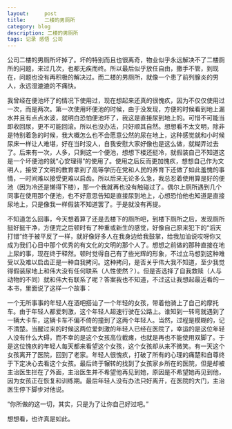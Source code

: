 ```yaml
---
layout:     post
title:      二楼的男厕所
category: blog
description: 二楼的男厕所
tags: 记录 感悟 公司
---
```

公司二楼的男厕所坏掉了。坏的特别而且也很离奇，物业似乎永远解决不了二楼厕所的问题，来过几次，也都无疾而终。所以最后似乎放任自由，撒手不管，到现在，问题也没有再积极的解决过。而二楼的男厕所，就像一个患了前列腺炎的男人，永远湿漉漉的不痛快。

我曾经在便池坏了的情况下使用过，现在想起来还真的很愧疚，因为不仅仅使用过一次，而是两次。第一次使用坏便池的时候，由于没发现，方便的时候看到地上漏水并且有点点水波，就明白恐怕便池坏了，我这是直接尿到地上的。可惜不可能当即收回尿，更不可能回滚。所以也没办法，只好顺其自然。想想看不太文明，除非是特别着急的时候，我大概怎么也不会愿意公然的尿在地上，这种感觉就和小时候尿床一样让人难堪，好在当时没人，自我安慰大家好像也是这么做，就糊弄过去了。后来有一次，人多，只剩这一个便池，想想下楼还挺冷，就假装自己不知道这是一个坏便池的就“心安理得”的使用了。使用之后反而更加愧疚，想想自己作为文明人，接受了文明的教育拿到了高等学历在党和人民的养育下还做了如此羞愧的事情，一时间难以接受更难以启齿。所以后来无论多么急，我总忍着使用算是好的便池（因为冷还是懒得下楼），那一个我就再也没有触碰过了。偶尔上厕所遇到几个同事在使用那个便池，也不好意思告知是直接尿到地上，心想恐怕他也知道是直接尿地上，只是像我一样假装不知道罢了。于是就没有再提。

不知道怎么回事，今天想着算了还是去楼下的厕所吧，到楼下厕所之后，发现厕所挺好挺干净，方便完之后顿时有了种重或新生的感觉，好像自己原来犯下的“滔天打错”终于被平反了一样，就好像好多人在我身边给我鼓掌，给我加油说哎呀你又成为我们心目中那个优秀的有文化的文明的那个人了。想想之前做的那种直接在地上尿的事，现在终于释然。顿时觉得自己有了些光辉的形象，不过立马想到这种难受以及难以启齿正是一种自我拷问。这种拷问，是否关乎伟大我不知道，至少我觉得假装尿地上和伟大没有任何联系（人性使然？）。但是否选择了自我救赎（人与动物的不同）就和伟大有联系了呢？答案我也不知道，不过这让我想起最近看的一本书，里面说了这样一个故事：

一个无所事事的年轻人在酒吧搭讪了一个年轻的女孩，带着他骑上了自己的摩托车。由于年轻人都爱刺激，这个年轻人超速行驶在公路上。谁知到一转弯就遇到了一辆大卡车，这辆卡车不偏不倚的撞到了这两个年轻人。当然，过程是模糊的，记不清楚。当醒过来的时候这两位爱刺激的年轻人已经在医院了，幸运的是这位年轻人没有什么大碍，而不幸的是这个女孩高位截瘫，也就是再也不能使用双脚了。于是这位愧疚的年轻人每天都来看望这个女孩，这个女孩却从来不微笑。有一天这个女孩离开了医院，回到了老家。年轻人很愧疚，打破了所有的心理的痛楚和自尊终于下定决心去看这个女孩。最后终于辗转的找到了女孩家乡所在的医院，但是却被主治医生拦在了外面，主治医生并不希望他再见到她，原因是不希望她再见到他，因为女孩正在恢复和训练期。最后年轻人没有办法只好离开，在医院的大门，主治医生停下脚步对他说。

“你所做的这一切，其实，只是为了让你自己好过吧。”

想想看，也许真是如此。
